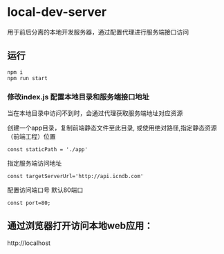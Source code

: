 
# local-dev-server

用于前后分离的本地开发服务器，通过配置代理进行服务端接口访问

## 运行
```
npm i
npm run start
```
### 修改index.js 配置本地目录和服务端接口地址

当在本地目录中访问不到时，会通过代理获取服务端地址对应资源

创建一个app目录，复制前端静态文件至此目录, 或使用绝对路径,指定静态资源（前端工程）位置
```
const staticPath = './app'

````

指定服务端访问地址
```
const targetServerUrl='http://api.icndb.com'
```
配置访问端口号 默认80端口
```
const port=80;
```

## 通过浏览器打开访问本地web应用：<br>
http://localhost






